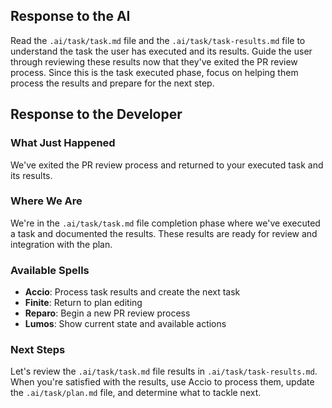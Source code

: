 ## Response to the AI

Read the `.ai/task/task.md` file and the `.ai/task/task-results.md` file to understand the task the user has executed and its results. Guide the user through reviewing these results now that they've exited the PR review process. Since this is the task executed phase, focus on helping them process the results and prepare for the next step.

## Response to the Developer

### What Just Happened
We've exited the PR review process and returned to your executed task and its results.

### Where We Are
We're in the `.ai/task/task.md` file completion phase where we've executed a task and documented the results. These results are ready for review and integration with the plan.

### Available Spells
- **Accio**: Process task results and create the next task
- **Finite**: Return to plan editing
- **Reparo**: Begin a new PR review process
- **Lumos**: Show current state and available actions

### Next Steps
Let's review the `.ai/task/task.md` file results in `.ai/task/task-results.md`. When you're satisfied with the results, use Accio to process them, update the `.ai/task/plan.md` file, and determine what to tackle next.